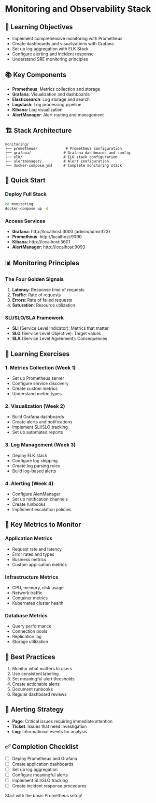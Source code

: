 # Monitoring and Observability Stack

## 🎯 Learning Objectives
- Implement comprehensive monitoring with Prometheus
- Create dashboards and visualizations with Grafana
- Set up log aggregation with ELK Stack
- Configure alerting and incident response
- Understand SRE monitoring principles

## 📚 Key Components
- **Prometheus**: Metrics collection and storage
- **Grafana**: Visualization and dashboards
- **Elasticsearch**: Log storage and search
- **Logstash**: Log processing pipeline
- **Kibana**: Log visualization
- **AlertManager**: Alert routing and management

## 🏗️ Stack Architecture
```
monitoring/
├── prometheus/             # Prometheus configuration
├── grafana/               # Grafana dashboards and config
├── elk/                   # ELK stack configuration
├── alertmanager/          # Alert configuration
└── docker-compose.yml     # Complete monitoring stack
```

## 🚀 Quick Start

### Deploy Full Stack
```bash
cd monitoring
docker-compose up -d
```

### Access Services
- **Grafana**: http://localhost:3000 (admin/admin123)
- **Prometheus**: http://localhost:9090
- **Kibana**: http://localhost:5601
- **AlertManager**: http://localhost:9093

## 📊 Monitoring Principles

### The Four Golden Signals
1. **Latency**: Response time of requests
2. **Traffic**: Rate of requests
3. **Errors**: Rate of failed requests
4. **Saturation**: Resource utilization

### SLI/SLO/SLA Framework
- **SLI** (Service Level Indicator): Metrics that matter
- **SLO** (Service Level Objective): Target values
- **SLA** (Service Level Agreement): Consequences

## 📝 Learning Exercises

### 1. Metrics Collection (Week 1)
- Set up Prometheus server
- Configure service discovery
- Create custom metrics
- Understand metric types

### 2. Visualization (Week 2)
- Build Grafana dashboards
- Create alerts and notifications
- Implement SLI/SLO tracking
- Set up automated reports

### 3. Log Management (Week 3)
- Deploy ELK stack
- Configure log shipping
- Create log parsing rules
- Build log-based alerts

### 4. Alerting (Week 4)
- Configure AlertManager
- Set up notification channels
- Create runbooks
- Implement escalation policies

## 🔧 Key Metrics to Monitor

### Application Metrics
- Request rate and latency
- Error rates and types
- Business metrics
- Custom application metrics

### Infrastructure Metrics
- CPU, memory, disk usage
- Network traffic
- Container metrics
- Kubernetes cluster health

### Database Metrics
- Query performance
- Connection pools
- Replication lag
- Storage utilization

## 📖 Best Practices
1. Monitor what matters to users
2. Use consistent labeling
3. Set meaningful alert thresholds
4. Create actionable alerts
5. Document runbooks
6. Regular dashboard reviews

## 🚨 Alerting Strategy
- **Page**: Critical issues requiring immediate attention
- **Ticket**: Issues that need investigation
- **Log**: Informational events for analysis

## ✅ Completion Checklist
- [ ] Deploy Prometheus and Grafana
- [ ] Create application dashboards
- [ ] Set up log aggregation
- [ ] Configure meaningful alerts
- [ ] Implement SLI/SLO tracking
- [ ] Create incident response procedures

Start with the basic Prometheus setup!
